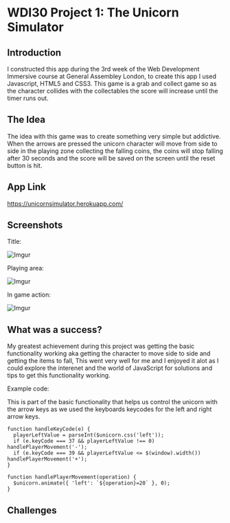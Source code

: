 # WDI30 Project 1: The Unicorn Simulator

## Introduction

I constructed this app during the 3rd week of the Web Development Immersive course at General Assembley London, to create this app I used Javascript, HTML5 and CSS3. This game is a grab and collect game so as the character collides with the collectables the score will increase until the timer runs out.

## The Idea

The idea with this game was to create something very simple but addictive. When the arrows are pressed the unicorn character will move from side to side in the playing zone collecting the falling coins, the coins will stop falling after 30 seconds and the score will be saved on the screen until the reset button is hit.


## App Link

https://unicornsimulator.herokuapp.com/

## Screenshots

Title: 

![Imgur](https://i.imgur.com/I5pXxrj.png)

Playing area: 

![Imgur](https://i.imgur.com/rQZj3wS.png)

In game action:

![Imgur](https://i.imgur.com/DcwiorF.png)

## What was a success?

My greatest achievement during this project was getting the basic functionality working aka getting the character to move side to side and getting the items to fall, This went very well for me and I enjoyed it alot as I could explore the interenet and the world of JavaScript for solutions and tips to get this functionality working.

Example code:

This is part of the basic functionality that helps us control the unicorn with the arrow keys as we used the keyboards keycodes for the left and right arrow keys.

```
function handleKeyCode(e) {
  playerLeftValue = parseInt($unicorn.css('left'));
  if (e.keyCode === 37 && playerLeftValue !== 0)   handlePlayerMovement('-');
  if (e.keyCode === 39 && playerLeftValue <= $(window).width()) handlePlayerMovement('+');
}

function handlePlayerMovement(operation) {
  $unicorn.animate({ 'left': `${operation}=20` }, 0);
}
```

## Challenges



